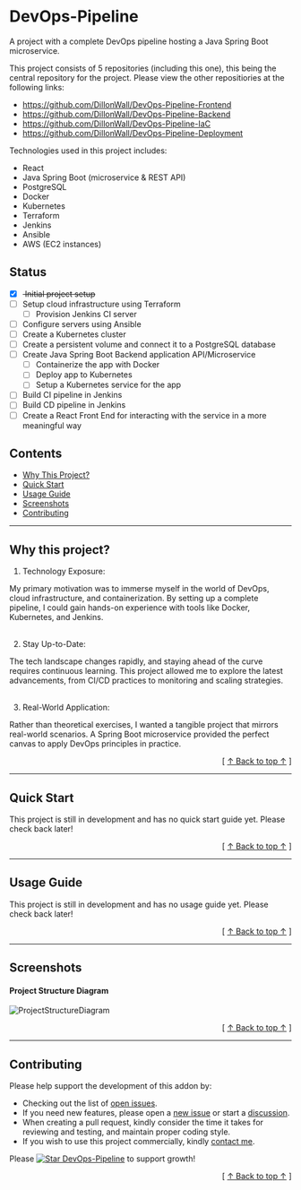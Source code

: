 # DevOps-Pipeline
A project with a complete DevOps pipeline hosting a Java Spring Boot microservice.

This project consists of 5 repositories (including this one), this being the central repository for the project. 
Please view the other repositiories at the following links:
- https://github.com/DillonWall/DevOps-Pipeline-Frontend
- https://github.com/DillonWall/DevOps-Pipeline-Backend
- https://github.com/DillonWall/DevOps-Pipeline-IaC
- https://github.com/DillonWall/DevOps-Pipeline-Deployment

Technologies used in this project includes:
- React
- Java Spring Boot (microservice & REST API)
- PostgreSQL
- Docker
- Kubernetes
- Terraform
- Jenkins
- Ansible
- AWS (EC2 instances)

## Status
- [x] <strike> Initial project setup </strike>
- [ ] Setup cloud infrastructure using Terraform
  - [ ] Provision Jenkins CI server
- [ ] Configure servers using Ansible
- [ ] Create a Kubernetes cluster
- [ ] Create a persistent volume and connect it to a PostgreSQL database
- [ ] Create Java Spring Boot Backend application API/Microservice
  - [ ] Containerize the app with Docker
  - [ ] Deploy app to Kubernetes
  - [ ] Setup a Kubernetes service for the app
- [ ] Build CI pipeline in Jenkins
- [ ] Build CD pipeline in Jenkins
- [ ] Create a React Front End for interacting with the service in a more meaningful way

## Contents
* [Why This Project?](#why-this-project)
* [Quick Start](#quick-start)
* [Usage Guide](#usage-guide)
* [Screenshots](#screenshots)
* [Contributing](#contributing)

---

## Why this project?
  1. Technology Exposure:

My primary motivation was to immerse myself in the world of DevOps, cloud infrastructure, and containerization. By setting up a complete pipeline, I could gain hands-on experience with tools like Docker, Kubernetes, and Jenkins.
<br/><br/>

  2. Stay Up-to-Date:

The tech landscape changes rapidly, and staying ahead of the curve requires continuous learning. This project allowed me to explore the latest advancements, from CI/CD practices to monitoring and scaling strategies.
<br/><br/>

  3. Real-World Application:

Rather than theoretical exercises, I wanted a tangible project that mirrors real-world scenarios. A Spring Boot microservice provided the perfect canvas to apply DevOps principles in practice.

<div align="right">[ <a href="#contents">↑ Back to top ↑</a> ]</div>

---

## Quick Start
This project is still in development and has no quick start guide yet. Please check back later!

<div align="right">[ <a href="#contents">↑ Back to top ↑</a> ]</div>

---

## Usage Guide
This project is still in development and has no usage guide yet. Please check back later!

<div align="right">[ <a href="#contents">↑ Back to top ↑</a> ]</div>

---

## Screenshots
#### Project Structure Diagram
![ProjectStructureDiagram](https://github.com/DillonWall/DevOps-Pipeline/assets/49173127/19f3daf4-c29e-4c4d-af34-238bdd707a10)


<div align="right">[ <a href="#contents">↑ Back to top ↑</a> ]</div>

---

## Contributing
Please help support the development of this addon by:
* Checking out the list of [open issues](https://github.com/DillonWall/DevOps-Pipeline/issues?q=is%3Aissue+is%3Aopen+).
* If you need new features, please open a [new issue](https://github.com/DillonWall/DevOps-Pipeline/issues) or start a [discussion](https://github.com/DillonWall/DevOps-Pipeline/discussions).
* When creating a pull request, kindly consider the time it takes for reviewing and testing, and maintain proper coding style.
* If you wish to use this project commercially, kindly [contact me](https://github.com/DillonWall). 

Please [![Star DevOps-Pipeline](https://img.shields.io/github/stars/DillonWall/DevOps-Pipeline.svg?style=social&label=Star%20DevOps-Pipeline)](https://github.com/DillonWall/DevOps-Pipeline/) to support growth!

<div align="right">[ <a href="#contents">↑ Back to top ↑</a> ]</div>
